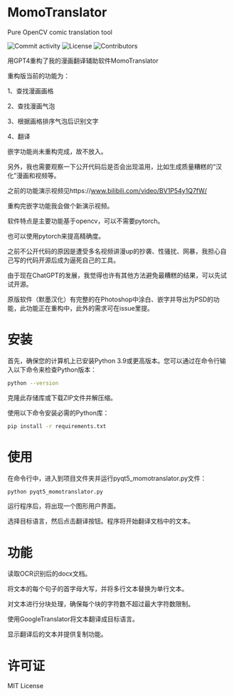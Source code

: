 # MomoTranslator
Pure OpenCV comic translation tool

![Commit activity](https://img.shields.io/github/commit-activity/m/alicewish/MomoTranslator)
![License](https://img.shields.io/github/license/alicewish/MomoTranslator)
![Contributors](https://img.shields.io/github/contributors/alicewish/MomoTranslator)


用GPT4重构了我的漫画翻译辅助软件MomoTranslator


重构版当前的功能为：

1、查找漫画画格

2、查找漫画气泡

3、根据画格排序气泡后识别文字

4、翻译


嵌字功能尚未重构完成，故不放入。

另外，我也需要观察一下公开代码后是否会出现滥用，比如生成质量糟糕的“汉化”漫画和视频等。


之前的功能演示视频见https://www.bilibili.com/video/BV1P54y1Q7fW/

重构完嵌字功能我会做个新演示视频。


软件特点是主要功能基于opencv，可以不需要pytorch。

也可以使用pytorch来提高精确度。


之前不公开代码的原因是遭受多名视频讲漫up的抄袭、性骚扰、网暴，我担心自己写的代码开源后成为逼死自己的工具。

由于现在ChatGPT的发展，我觉得也许有其他方法避免最糟糕的结果，可以先试试开源。


原版软件（默墨汉化）有完整的在Photoshop中涂白、嵌字并导出为PSD的功能，此功能正在重构中，此外的需求可在issue里提。

# 安装

首先，确保您的计算机上已安装Python 3.9或更高版本。您可以通过在命令行输入以下命令来检查Python版本：
```bash
python --version
```

克隆此存储库或下载ZIP文件并解压缩。

使用以下命令安装必需的Python库：
```bash
pip install -r requirements.txt
```

# 使用

在命令行中，进入到项目文件夹并运行pyqt5_momotranslator.py文件：

```bash
python pyqt5_momotranslator.py
```

运行程序后，将出现一个图形用户界面。

选择目标语言，然后点击翻译按钮。程序将开始翻译文档中的文本。

# 功能

读取OCR识别后的docx文档。

将文本的每个句子的首字母大写，并将多行文本替换为单行文本。

对文本进行分块处理，确保每个块的字符数不超过最大字符数限制。

使用GoogleTranslator将文本翻译成目标语言。

显示翻译后的文本并提供复制功能。

# 许可证

MIT License
